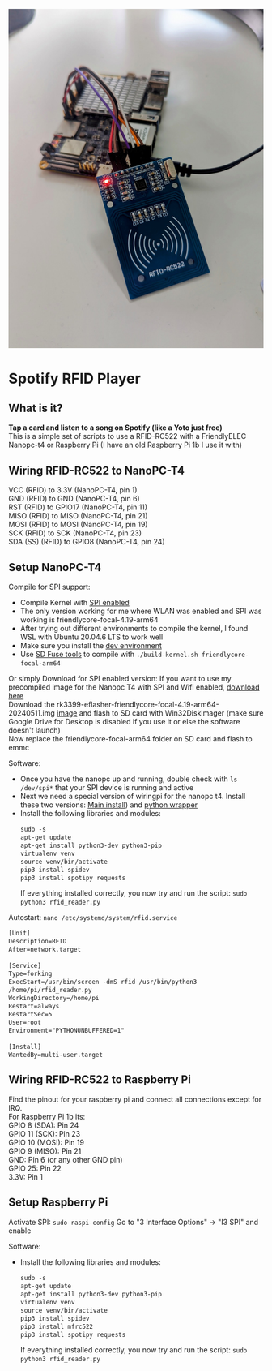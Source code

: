 ![Nanopc_Rfid](https://github.com/mrchrisster/rfid_spotify/blob/main/media/PXL_20240529_172146660~2.jpg)

# Spotify RFID Player

## What is it?
**Tap a card and listen to a song on Spotify (like a Yoto just free)**  
This is a simple set of scripts to use a RFID-RC522 with a FriendlyELEC Nanopc-t4 or Raspberry Pi (I have an old Raspberry Pi 1b I use it with)


## Wiring RFID-RC522 to NanoPC-T4
  
VCC (RFID) to 3.3V (NanoPC-T4, pin 1)  
GND (RFID) to GND (NanoPC-T4, pin 6)  
RST (RFID) to GPIO17 (NanoPC-T4, pin 11)  
MISO (RFID) to MISO (NanoPC-T4, pin 21)  
MOSI (RFID) to MOSI (NanoPC-T4, pin 19)  
SCK (RFID) to SCK (NanoPC-T4, pin 23)  
SDA (SS) (RFID) to GPIO8 (NanoPC-T4, pin 24)  
  
## Setup NanoPC-T4
  
Compile for SPI support:
- Compile Kernel with [SPI enabled](https://wiki.friendlyelec.com/wiki/index.php/SPI)
- The only version working for me where WLAN was enabled and SPI was working is friendlycore-focal-4.19-arm64
- After trying out different environments to compile the kernel, I found WSL with Ubuntu 20.04.6 LTS to work well
- Make sure you install the [dev environment](https://github.com/friendlyarm/build-env-on-ubuntu-bionic)
- Use [SD Fuse tools](https://github.com/friendlyarm/sd-fuse_rk3399) to compile  with `./build-kernel.sh friendlycore-focal-arm64`

Or simply Download for SPI enabled version:
  If you want to use my precompiled image for the Nanopc T4 with SPI and Wifi enabled, [download here](https://drive.google.com/file/d/1pRt_ehEy8QNT3_qfBpB8euX4WRCSb2db/view?usp=sharing)  
  Download the rk3399-eflasher-friendlycore-focal-4.19-arm64-20240511.img [image](https://download.friendlyelec.com/NanoPC-T4) and flash to SD card with Win32DiskImager (make sure Google Drive for Desktop is disabled if you use it or else the software doesn't launch)  
  Now replace the friendlycore-focal-arm64 folder on SD card and flash to emmc
  
Software:
  - Once you have the nanopc up and running, double check with `ls /dev/spi*` that your SPI device is running and active
  - Next we need a special version of wiringpi for the nanopc t4. Install these two versions: [Main install](https://wiki.friendlyelec.com/wiki/index.php/WiringPi_for_RK3399)) and [python wrapper](https://wiki.friendlyelec.com/wiki/index.php/WiringPi-Python_for_RK3399)
  - Install the following libraries and modules:
    ```
    sudo -s
    apt-get update
    apt-get install python3-dev python3-pip
    virtualenv venv
    source venv/bin/activate
    pip3 install spidev
    pip3 install spotipy requests
    ```
    If everything installed correctly, you now try and run the script:
    `sudo python3 rfid_reader.py`

Autostart:
`nano /etc/systemd/system/rfid.service`
```                                        
[Unit]
Description=RFID
After=network.target

[Service]
Type=forking
ExecStart=/usr/bin/screen -dmS rfid /usr/bin/python3 /home/pi/rfid_reader.py
WorkingDirectory=/home/pi
Restart=always
RestartSec=5
User=root
Environment="PYTHONUNBUFFERED=1"

[Install]
WantedBy=multi-user.target
```

## Wiring RFID-RC522 to Raspberry Pi
  
Find the pinout for your raspberry pi and connect all connections except for IRQ.  
For Raspberry Pi 1b its:  
GPIO 8 (SDA): Pin 24  
GPIO 11 (SCK): Pin 23  
GPIO 10 (MOSI): Pin 19  
GPIO 9 (MISO): Pin 21  
GND: Pin 6 (or any other GND pin)  
GPIO 25: Pin 22  
3.3V: Pin 1  
  
## Setup Raspberry Pi
Activate SPI:
`sudo raspi-config`
Go to "3 Interface Options" -> "I3 SPI" and enable

Software:
  - Install the following libraries and modules:
    ```
    sudo -s
    apt-get update
    apt-get install python3-dev python3-pip
    virtualenv venv
    source venv/bin/activate
    pip3 install spidev
    pip3 install mfrc522
    pip3 install spotipy requests
    ```
    If everything installed correctly, you now try and run the script:
    `sudo python3 rfid_reader.py`








